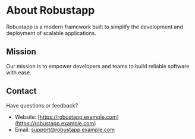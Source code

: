 # About Robustapp

Robustapp is a modern framework built to simplify the development and deployment of scalable applications.

## Mission

Our mission is to empower developers and teams to build reliable software with ease.

## Contact

Have questions or feedback?

- Website: [https://robustapp.example.com](https://robustapp.example.com)
- Email: support@robustapp.example.com